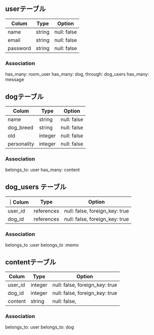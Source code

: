 ## userテーブル
| Colum              | Type     | Option      |
|--------------------|----------|-------------|
| name               |string    | null: false |
| email              |string    | null: false |
| password           |string    | null: false |

### Association
has_many: room_user
has_many: dog, through: dog_users
has_many: message

## dogテーブル
| Colum       | Type     | Option          |
|-------------|----------|-----------------|
|name         |string    | null: false     |
|dog_breed    |string    | null: false     |
|old          |integer   | null: false     |
|personality  |integer   | null: false     |

### Association
belongs_to: user
has_many: content


## dog_users テーブル
｜Colum   | Type       | Option                            |
|---------|------------|-----------------------------------|
| user_id | references | null: false, foreign_key: true    |
| dog_id  | references | null: false, foreign_key: true    |

### Association

belongs_to :user
belongs_to :memo

## contentテーブル
| Colum   | Type     | Option                         |
|-------- |----------|--------------------------------|
| user_id | integer  | null: false, foreign_key: true |
| dog_id  | integer  | null: false, foreign_key: true |
| content | string   | null: false,                   |

### Association
belongs_to: user
belongs_to: dog
